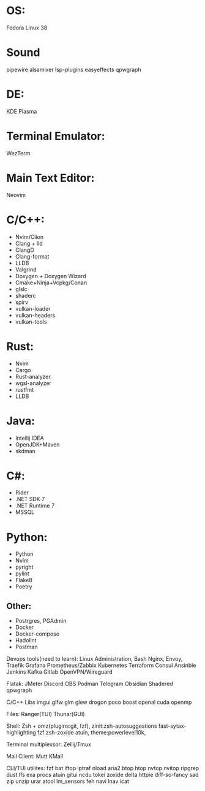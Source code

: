 # OS:

Fedora Linux 38

# Sound
pipewire
alsamixer
lsp-plugins
easyeffects
qpwgraph

# DE:

KDE Plasma

# Terminal Emulator:

WezTerm

# Main Text Editor:

Neovim

# C/C++:
<ul>
  <li>Nvim/Clion
  <li>Clang + lld
  <li>ClangD
  <li>Clang-format
  <li>LLDB
  <li>Valgrind 
  <li>Doxygen + Doxygen Wizard
  <li>Cmake+Ninja+Vcpkg/Conan
  <li>glslc
  <li>shaderc
  <li>spirv
  <li>vulkan-loader
  <li>vulkan-headers
  <li>vulkan-tools
</ul>

# Rust:
<ul>
  <li>Nvim
  <li>Cargo
  <li>Rust-analyzer
  <li>wgsl-analyzer
  <li>rustfmt
  <li>LLDB
</ul>

# Java:
<ul>
  <li>Intellij IDEA
  <li>OpenJDK+Maven
  <li>skdman
</ul>

# C#:
<ul>
  <li>Rider
  <li>.NET SDK 7
  <li>.NET Runtime 7
  <li>MSSQL
</ul>

# Python:
<ul>
  <li>Python
  <li>Nvim
  <li>pyright
  <li>pylint
  <li>Flake8
  <li>Poetry
</ul>


## Other:
<ul>
  <li>Postrgres, PGAdmin
  <li>Docker
  <li>Docker-compose
  <li>Hadolint
  <li>Postman
</ul>

Devops tools(need to learn):
Linux Administration, Bash
Nginx, Envoy, Traefik
Grafana
Prometheus/Zabbix
Kubernetes
Terraform
Consul
Ansinble
Jenkins
Kafka
Gitlab
OpenVPN/Wireguard

Flatak:
JMeter
Discord
OBS
Podman
Telegram
Obsidian
Shadered
qpwgraph

C/C++ Libs
imgui
glfw
glm 
glew
drogon
poco 
boost 
openal
cuda
openmp

Files:
Ranger(TUI)
Thunar(GUI)

Shell:
Zsh + omz(plugins:git, fzf), zinit:zsh-autosuggestions fast-sytax-highlighting fzf zsh-zoxide atuin, theme:powerlevel10k, 

Terminal multiplexsor:
Zellij/Tmux

Mail Client:
Mutt
KMail

CLI/TUI utilites:
fzf
bat
iftop
iptraf
nload
aria2
btop
htop
nvtop
nvitop
ripgrep
dust
lfs
exa
procs
atuin
gitui
ncdu
tokei
zoxide
delta
httpie
diff-so-fancy
sad
zip
unzip
urar
atool
lm_sensors
feh
navi
lnav
icat

